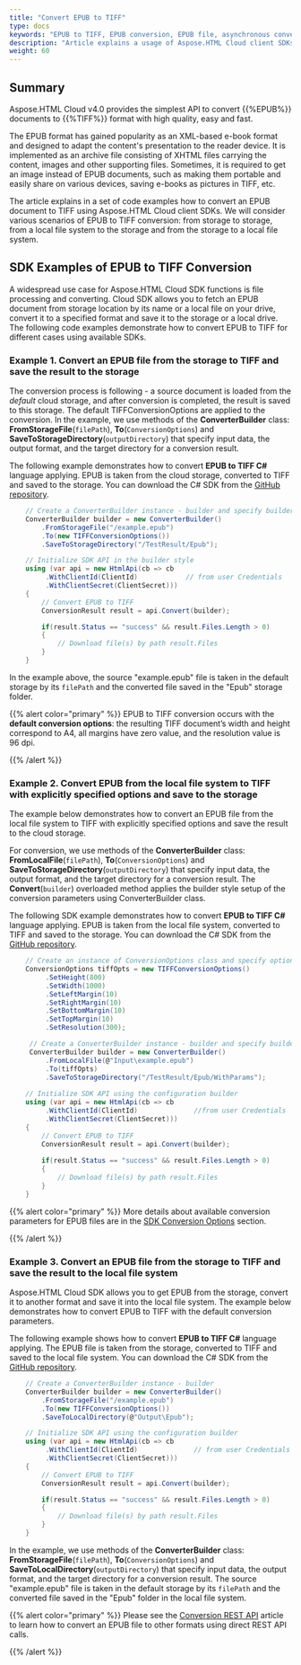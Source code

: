 ```yaml
---
title: "Convert EPUB to TIFF"
type: docs
keywords: "EPUB to TIFF, EPUB conversion, EPUB file, asynchronous conversion, conversion SDK, convert EPUB to TIFF, SDK, SDK examples, Python, Ruby, PHP, Java, .Net, C#, Android, Swift, Node.js"
description: "Article explains a usage of Aspose.HTML Cloud client SDKs to convert EPUB to TIFF by a set of examples. SDKs are available in PHP, Python, Ruby, Android, Swift, C#, Java, C++, Node.js and more."
weight: 60
---
```


## **Summary**

Aspose.HTML Cloud v4.0 provides the simplest API to convert {{%EPUB%}} documents to {{%TIFF%}} format with high quality, easy and fast. 

The EPUB format has gained popularity as an XML-based e-book format and designed to adapt the content's presentation to the reader device. It is implemented as an archive file consisting of XHTML files carrying the content, images and other supporting files. Sometimes, it is required to get an image instead of EPUB documents, such as making them portable and easily share on various devices, saving e-books as pictures in TIFF, etc.

The article explains in a set of code examples how to convert an EPUB document to TIFF using Aspose.HTML Cloud client SDKs. We will consider various scenarios of EPUB to TIFF conversion: from storage to storage, from a local file system to the storage and from the storage to a local file system.

## **SDK Examples of EPUB to TIFF Conversion**

A widespread use case for Aspose.HTML Cloud SDK functions is file processing and converting.  Cloud SDK allows you to fetch an EPUB document from storage location by its name or a local file on your drive, convert it to a specified format and save it to the storage or a local drive. The following code examples demonstrate how to convert EPUB to TIFF for different cases using available SDKs.

### **Example 1.**  Convert an EPUB file from the storage to TIFF and save the result to the storage

The conversion process is following - a source document is loaded from the *default* cloud storage, and after conversion is completed, the result is saved to this storage. The default TIFFConversionOptions are applied to the conversion. In the example, we use methods of the **ConverterBuilder** class: **FromStorageFile**(`filePath`), **To**(`ConversionOptions`) and **SaveToStorageDirectory**(`outputDirectory`) that specify input data, the output format, and the target directory for a conversion result.

The following example demonstrates how to convert **EPUB to TIFF C#** language applying. EPUB is taken from the cloud storage, converted to TIFF and saved to the storage. You can download the C# SDK from the [GitHub repository](https://github.com/aspose-html-cloud/aspose-html-cloud-dotnet).

```c#
    // Create a ConverterBuilder instance - builder and specify builder's methods	
    ConverterBuilder builder = new ConverterBuilder()
        .FromStorageFile("/example.epub")
        .To(new TIFFConversionOptions())
        .SaveToStorageDirectory("/TestResult/Epub");

    // Initialize SDK API in the builder style
	using (var api = new HtmlApi(cb => cb
         .WithClientId(ClientId)            // from user Сredentials
         .WithClientSecret(ClientSecret)))
    {
        // Convert EPUB to TIFF
	    ConversionResult result = api.Convert(builder);

        if(result.Status == "success" && result.Files.Length > 0)
        {
            // Download file(s) by path result.Files 
        }        
    }
```

In the example above, the source "example.epub" file is taken in the default storage by its `filePath` and the converted file saved in the "Epub" storage folder.

{{% alert color="primary" %}} 
EPUB to TIFF conversion occurs with the **default conversion options**: the resulting TIFF document’s width and height correspond to A4, all margins have zero value, and the resolution value is 96 dpi.

{{% /alert %}} 

### **Example 2.** Convert EPUB from the local file system to TIFF with explicitly specified options and save to the storage

The example below demonstrates how to convert an EPUB file from the local file system to TIFF with explicitly specified options and save the result to the cloud storage.

 For conversion, we use methods of the **ConverterBuilder** class: **FromLocalFile**(`filePath`), **To**(`ConversionOptions`) and **SaveToStorageDirectory**(`outputDirectory`) that specify input data, the output format, and the target directory for a conversion result. The **Convert**(`builder`) overloaded method applies the builder style setup of the conversion parameters using ConverterBuilder class.

The following SDK example demonstrates how to convert **EPUB to TIFF C#** language applying. EPUB is taken from the local file system, converted to TIFF and saved to the storage. You can download the C# SDK from the [GitHub repository](https://github.com/aspose-html-cloud/aspose-html-cloud-dotnet).

```c#
    // Create an instance of ConversionOptions class and specify options for EPUB to TIFF conversion	
	ConversionOptions tiffOpts = new TIFFConversionOptions()
         .SetHeight(800)
         .SetWidth(1000)
         .SetLeftMargin(10)
         .SetRightMargin(10)
         .SetBottomMargin(10)
         .SetTopMargin(10)
         .SetResolution(300);

     // Create a ConverterBuilder instance - builder and specify builder's methods
     ConverterBuilder builder = new ConverterBuilder()
         .FromLocalFile(@"Input\example.epub")
         .To(tiffOpts)
         .SaveToStorageDirectory("/TestResult/Epub/WithParams");
    	 
    // Initialize SDK API using the configuration builder
    using (var api = new HtmlApi(cb => cb
         .WithClientId(ClientId)              //from user Сredentials
         .WithClientSecret(ClientSecret)))
    {
        // Convert EPUB to TIFF
        ConversionResult result = api.Convert(builder);
    
        if(result.Status == "success" && result.Files.Length > 0)
        {
            // Download file(s) by path result.Files 
        }    
    }
```

{{% alert color="primary" %}} 
More details about available conversion parameters for EPUB files are in the [SDK Conversion Options](/html/conversion-api/sdk-conversion-options/) section.

{{% /alert %}} 

### **Example 3.** Convert an EPUB file from the storage to TIFF and save the result to the local file system

Aspose.HTML Cloud SDK allows you to get EPUB from the storage, convert it to another format and save it into the local file system. The example below demonstrates how to convert EPUB to TIFF with the default conversion parameters.

The following example shows how to convert **EPUB to TIFF C#** language applying. The EPUB file is taken from the storage, converted to TIFF and saved to the local file system. You can download the C# SDK from the [GitHub repository](https://github.com/aspose-html-cloud/aspose-html-cloud-dotnet).

```c#
    // Create a ConverterBuilder instance - builder 
	ConverterBuilder builder = new ConverterBuilder()
        .FromStorageFile("/example.epub")
        .To(new TIFFConversionOptions())
        .SaveToLocalDirectory(@"Output\Epub");

    // Initialize SDK API using the configuration builder
	using (var api = new HtmlApi(cb => cb
         .WithClientId(ClientId)              // from user Сredentials          
         .WithClientSecret(ClientSecret)))
    {
        // Convert EPUB to TIFF
	    ConversionResult result = api.Convert(builder);

        if(result.Status == "success" && result.Files.Length > 0)
        {
            // Download file(s) by path result.Files 
        }        
    }
```

In the example, we use methods of the **ConverterBuilder** class: **FromStorageFile**(`filePath`), **To**(`ConversionOptions`) and **SaveToLocalDirectory**(`outputDirectory`) that specify input data, the output format, and the target directory for a conversion result. The source "example.epub" file is taken in the default storage by its `filePath` and the converted file saved in the "Epub"  folder in the local file system.

{{% alert color="primary" %}} 
Please see the [Conversion REST API](/html/conversion-api/conversion-rest-api/) article to learn how to convert an EPUB file to other formats using direct REST API calls.

{{% /alert %}} 

